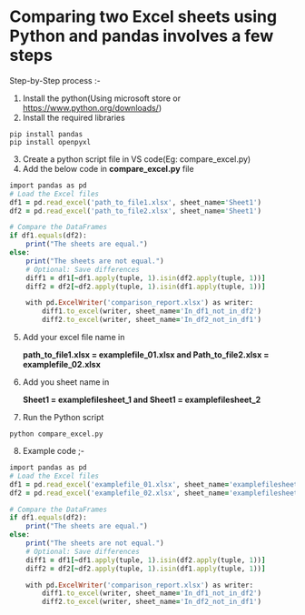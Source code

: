 # Comparing two Excel sheets using Python and pandas involves a few steps

Step-by-Step process :-

1. Install the python(Using microsoft store or https://www.python.org/downloads/)
2. Install the required libraries
```
pip install pandas
pip install openpyxl
```
3. Create a python script file in VS code(Eg: compare_excel.py)
4. Add the below code in **compare_excel.py** file
```ruby
import pandas as pd
# Load the Excel files
df1 = pd.read_excel('path_to_file1.xlsx', sheet_name='Sheet1')
df2 = pd.read_excel('path_to_file2.xlsx', sheet_name='Sheet1')

# Compare the DataFrames
if df1.equals(df2):
    print("The sheets are equal.")
else:
    print("The sheets are not equal.")
    # Optional: Save differences
    diff1 = df1[~df1.apply(tuple, 1).isin(df2.apply(tuple, 1))]
    diff2 = df2[~df2.apply(tuple, 1).isin(df1.apply(tuple, 1))]

    with pd.ExcelWriter('comparison_report.xlsx') as writer:
        diff1.to_excel(writer, sheet_name='In_df1_not_in_df2')
        diff2.to_excel(writer, sheet_name='In_df2_not_in_df1')
```
5. Add your excel file name in

    **path_to_file1.xlsx = examplefile_01.xlsx and 
   Path_to_file2.xlsx = examplefile_02.xlsx**

7. Add you sheet name in
   
    **Sheet1 = examplefilesheet_1 and 
      Sheet1 = examplefilesheet_2**
   
9. Run the Python script

```
python compare_excel.py
```

8. Example code ;-

```ruby
import pandas as pd
# Load the Excel files
df1 = pd.read_excel('examplefile_01.xlsx', sheet_name='examplefilesheet_1')
df2 = pd.read_excel('examplefile_02.xlsx', sheet_name='examplefilesheet_2')

# Compare the DataFrames
if df1.equals(df2):
    print("The sheets are equal.")
else:
    print("The sheets are not equal.")
    # Optional: Save differences
    diff1 = df1[~df1.apply(tuple, 1).isin(df2.apply(tuple, 1))]
    diff2 = df2[~df2.apply(tuple, 1).isin(df1.apply(tuple, 1))]

    with pd.ExcelWriter('comparison_report.xlsx') as writer:
        diff1.to_excel(writer, sheet_name='In_df1_not_in_df2')
        diff2.to_excel(writer, sheet_name='In_df2_not_in_df1')
```
   
